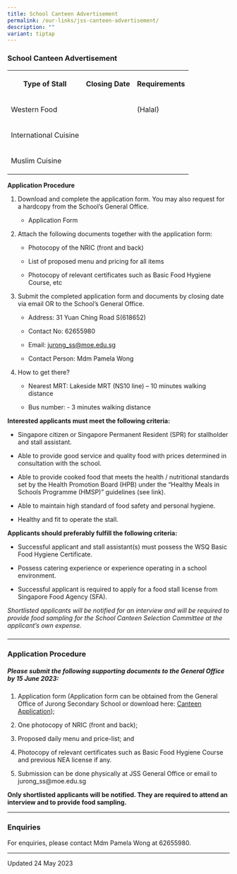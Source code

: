 ```yaml
---
title: School Canteen Advertisement
permalink: /our-links/jss-canteen-advertisement/
description: ""
variant: tiptap
---
```

<h3>School Canteen Advertisement</h3><table><tbody><tr><th rowspan="1" colspan="1"><p>Type of Stall</p></th><th rowspan="1" colspan="1"><p>Closing Date</p></th><th rowspan="1" colspan="1"><p>Requirements</p></th></tr><tr><td rowspan="1" colspan="1"><p>Western Food</p></td><td rowspan="1" colspan="1"><p></p></td><td rowspan="1" colspan="1"><p>(Halal)</p></td></tr><tr><td rowspan="1" colspan="1"><p>International Cuisine</p></td><td rowspan="1" colspan="1"><p></p></td><td rowspan="1" colspan="1"><p></p></td></tr><tr><td rowspan="1" colspan="1"><p>Muslim Cuisine</p></td><td rowspan="1" colspan="1"><p></p></td><td rowspan="1" colspan="1"><p></p></td></tr></tbody></table><p><strong>Application Procedure</strong></p><ol data-tight="true" class="tight"><li><p>Download and complete the application form. You may also request for a hardcopy from the School’s General Office.</p><ul data-tight="true" class="tight"><li><p>Application Form</p><p></p></li></ul></li><li><p>Attach the following documents together with the application form:</p><ul data-tight="true" class="tight"><li><p>Photocopy of the NRIC (front and back) </p></li><li><p>List of proposed menu and pricing for all items</p></li><li><p>Photocopy of relevant certificates such as Basic Food Hygiene Course, etc</p><p></p></li></ul></li><li><p>Submit the completed application form and documents by closing date via email OR to the School’s General Office. </p><ul data-tight="true" class="tight"><li><p>Address: 31 Yuan Ching Road S(618652)</p></li><li><p>Contact No: 62655980</p></li><li><p>Email: <a href="mailto:jurong_ss@moe.edu.sg" rel="noopener noreferrer nofollow" target="_blank">jurong_ss@moe.edu.sg</a></p></li><li><p>Contact Person: Mdm Pamela Wong</p><p></p></li></ul></li><li><p>How to get there?</p><ul data-tight="true" class="tight"><li><p>Nearest MRT: Lakeside MRT (NS10 line) – 10 minutes walking distance </p></li><li><p>Bus number:  - 3 minutes walking distance</p></li></ul></li></ol><p><strong>Interested applicants must meet the following criteria:</strong></p><ul data-tight="true" class="tight"><li><p>Singapore citizen or Singapore Permanent Resident (SPR) for stallholder and stall assistant. </p></li><li><p>Able to provide good service and quality food with prices determined in consultation with the school. </p></li><li><p>Able to provide cooked food that meets the health / nutritional standards set by the Health Promotion Board (HPB) under the “Healthy Meals in Schools Programme (HMSP)” guidelines (see link). </p></li><li><p>Able to maintain high standard of food safety and personal hygiene. </p></li><li><p>Healthy and fit to operate the stall. </p><p></p></li></ul><p><strong>Applicants should preferably fulfill the following criteria: </strong></p><ul data-tight="true" class="tight"><li><p>Successful applicant and stall assistant(s) must possess the WSQ Basic Food Hygiene Certificate. </p></li><li><p>Possess catering experience or experience operating in a school environment. </p></li><li><p>Successful applicant is required to apply for a food stall license from Singapore Food Agency (SFA). </p></li></ul><p><em>Shortlisted applicants will be notified for an interview and will be required to provide food sampling for the School Canteen Selection Committee at the applicant’s own expense.</em></p><h3></h3><hr><h3><strong>Application Procedure</strong></h3><h5>Please submit the following supporting documents to the General Office by 15 June 2023:</h5><ol data-tight="true" class="tight"><li><p>Application form (Application form can be obtained from the General Office of Jurong Secondary School or download here: <a href="" rel="noopener noreferrer nofollow" target="_blank">Canteen Application</a>);</p></li><li><p>One photocopy of NRIC (front and back);</p></li><li><p>Proposed daily menu and price-list; and</p></li><li><p>Photocopy of relevant certificates such as Basic Food Hygiene Course and previous NEA license if any.</p></li><li><p>Submission can be done physically at JSS General Office or email to jurong_ss@moe.edu.sg</p></li></ol><p><strong>Only shortlisted applicants will be notified. They are required to attend an interview and to provide food sampling.</strong></p><hr><h3><strong>Enquiries</strong></h3><p>For enquiries, please contact Mdm Pamela Wong at 62655980.</p><hr><p>Updated 24 May 2023</p>